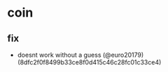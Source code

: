 # coin

## fix

* doesnt work without a guess (@euro20179) (8dfc2f0f8499b33ce8f0d415c46c28fc01c33ce4)


